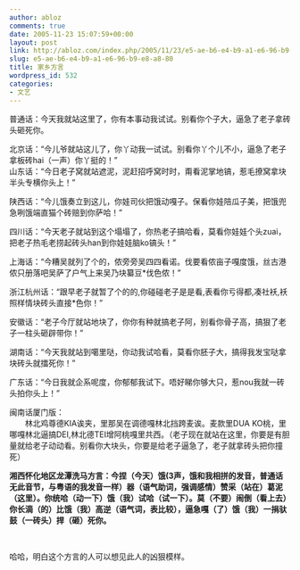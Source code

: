 ```yaml
---
author: abloz
comments: true
date: 2005-11-23 15:07:59+00:00
layout: post
link: http://abloz.com/index.php/2005/11/23/e5-ae-b6-e4-b9-a1-e6-96-b9-e8-a8-80/
slug: e5-ae-b6-e4-b9-a1-e6-96-b9-e8-a8-80
title: 家乡方言
wordpress_id: 532
categories:
- 文艺
---
```


普通话：今天我就站这里了，你有本事动我试试。别看你个子大，逼急了老子拿砖头砸死你。




北京话：“今儿爷就站这儿了，你丫动我一试试。别看你丫个儿不小，逼急了老子拿板砖hai（一声）你丫挺的！”   
山东话：“今日老子窝就站遮泥，泥赶招呼窝时时，甭看泥掌地镐，惹毛撩窝拿块半头专横你头上！” 




陕西话：“今儿饿奏立到这儿，你娃司伙把饿动嘎子。保看你娃陪瓜子美，把饿兜急咧饿端直猫个砖赔到你萨哈！” 




四川话：“今天老子就站到这个塌塌了，你热老子搞哈看，莫看你娃娃个头zuai，把老子热毛老捞起砖头han到你娃娃脑ko镐头！” 




上海话：“今糟吴就列了个的，侬旁旁吴四四看诺。伐要看侬亩子嘎度饿，丝古港侬只册落吧吴萨了户气上来吴乃块纂豆*伐色侬！” 




浙江杭州话：“跟早老子就暂了个的的,你碰碰老子是是看,表看你亏得都,凑社袄,袄照样情块砖头直接*色你！” 




安徽话：“老子今厅就站地块了，你你有种就搞老子阿，别看你骨子高，搞狠了老子一柱头砸辟带你！” 




湖南话：“今天我就站到噶里哒，你动我试哈看，莫看你胚子大，搞得我发宝哒拿块砖头就擂死你！” 




广东话：“今日我就企系呢度，你郁郁我试下。唔好睇你够大只，惹nou我就一砖头拍你头上！”




闽南话厦门版：  
　　林北鸡尊德KIA诶夹，里那吴在调德嘎林北挡跨麦诶。麦款里DUA KO桃，里哪嘎林北逼搞DEI,林北德TEI增阿桃嘎里共西。（老子现在就站在这里，你要是有胆量就给老子动动看。别看你大块头，你要是给老子逼急了，老子就拿砖头把你撞死）  





**湘西怀化地区龙潭洗马方言：今捏（今天）饿(3声，饿和我相拼的发音，普通话无此音节，与粤语的我发音一样）器（语气助词，强调感情）赞采（站在）葛泥（这里）。你统哈（动一下）饿（我）试哈（试一下）。莫（不要）闹倒（看上去）你长滴（的）比饿（我）高逆（语气词，表比较），逼急嘎（了）饿（我）一捐驮鼓（一砖头）捍（砸）死你。**




 




哈哈，明白这个方言的人可以想见此人的凶狠模样。
